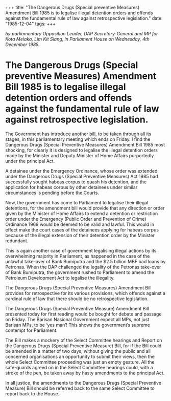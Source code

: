 +++ 
title: "The Dangerous Drugs (Special preventive Measures) Amendment Bill 1985 is to legalise illegal detention orders and offends against the fundamental rule of law against retrospective legislation."
date: "1985-12-04"
tags:
+++

_by parliamentary Opposition Leader, DAP Secretary-General and MP for Kota Melaka, Lim Kit Siang, in Parliament House on Wednesday, 4th December 1985._

# The Dangerous Drugs (Special preventive Measures) Amendment Bill 1985 is to legalise illegal detention orders and offends against the fundamental rule of law against retrospective legislation. 

The Government has introduce another bill, to be taken through all its stages, in this parliamentary meeting which ends on Friday.  I find the Dangerous Drugs (Special Preventive Measures) Amendment Bill 1985 most shocking, for clearly it is designed to legalise the illegal detention orders made by the Minister and Deputy Minister of Home Affairs purportedly under the principal Act.</u>

A detainee under the Emergency Ordinance, whose order was extended under the Dangerous Drugs (Special Preventive Measures) Act 1985 had successfully sought habeas corpus to quash his detention, and the application for habeas corpus by other detainees under similar circumstances is pending before the Courts.

Now, the government has come to Parliament to legalise their illegal detentions, for the amendment bill would provide that any direction or order given by the Minister of Home Affairs to extend a detention or restriction order under the Emergency (Public Order and Prevention of Crime) Ordinance 1969 would be deemed to be valid and lawful.  This would in effect make the court cases of the detainees applying for habeas corpus because of the illegal extension of their detention order by the Minister redundant.

This is again another case of government legalising illegal actions by its overwhelming majority in Parliament, as happened in the case of the unlawful take-over of Bank Bumiputra and the $2.5 billion MBF bad loans by Petronas.  When the DAP challenged the legality of the Petronas take-over of Bank Bumiputra, the government rushed to Parliament to amend the Petroleum Development Act to legalise the illegality.

The Dangerous Drugs (Special Preventive Measures) Amendment Bill provides for retrospective for its various provisions, which offends against a cardinal rule of law that there should be no retrospective legislation.

The Dangerous Drugs (Special Preventive Measure) Amendment Bill presented today for first reading would be bought for debate and passage on Friday.  The Barisan Nasional Government expect all MPs, not just Barisan MPs, to be ‘yes man’!  This shows the government’s supreme contempt for Parliament.

The Bill makes a mockery of the Select Committee hearings and Report on the Dangerous Drugs (Special Preventive Measure) Bill, for if the Bill could be amended in a matter of two days, without giving the public and all concerned organisations an opportunity to submit their views, then the whole Select Committee proceeding was just an empty gesture.  All the safe-guards agreed on in the Select 
Committee hearings could, with a stroke of the pen, be taken away by hasty amendments to the principal Act.

In all justice, the amendments to the Dangerous Drugs (Special Preventive Measure) Bill should be referred back to the same Select Committee to report back to the House.
 
